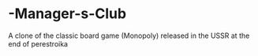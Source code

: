 # -Manager-s-Club
A clone of the classic board game (Monopoly) released in the USSR at the end of perestroika
